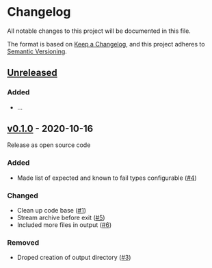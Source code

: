 # Changelog
All notable changes to this project will be documented in this file.

The format is based on [Keep a Changelog](https://keepachangelog.com/en/1.0.0/),
and this project adheres to [Semantic Versioning](https://semver.org/spec/v2.0.0.html).

## [Unreleased]
### Added

- …

## [v0.1.0] - 2020-10-16

Release as open source code

### Added

- Made list of expected and known to fail types configurable ([#4])

### Changed

- Clean up code base ([#1])
- Stream archive before exit ([#5])
- Included more files in output ([#6])

### Removed

- Droped creation of output directory ([#3])

[Unreleased]: https://github.com/projectsyn/component-k8s-object-dumper/compare/v0.1.0...HEAD
[v0.1.0]: https://github.com/projectsyn/component-k8s-object-dumper/releases/tag/v0.1.0

[#1]: https://github.com/projectsyn/k8s-object-dumper/pull/1
[#3]: https://github.com/projectsyn/k8s-object-dumper/pull/3
[#4]: https://github.com/projectsyn/k8s-object-dumper/pull/4
[#5]: https://github.com/projectsyn/k8s-object-dumper/pull/5
[#6]: https://github.com/projectsyn/k8s-object-dumper/pull/6
